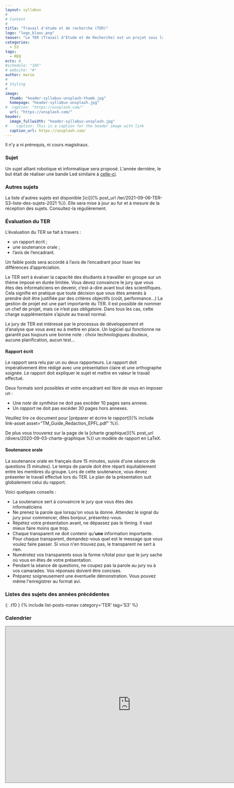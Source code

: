 ```yaml
---
layout: syllabus
#
# Content
#
title: "Travail d'étude et de recherche (TER)"
logo: "logo_blanc.png"
teaser: "Le TER (Travail d’Étude et de Recherche) est un projet sous la direction d’un encadrant universitaire ou industriel qui s’effectue par groupe de 2 à 4 étudiants (ingénierie) ou seul (recherche). Il s’étend sur environ 3-4 mois (1 jour par semaine)."
categories:
  - S3
tags:
  - REQ
ects: 6
#schedule: "18h"
# website: "#"
author: marie
#
# Styling
#
image:
  thumb: "header-syllabus-unsplash-thumb.jpg"
  homepage: "header-syllabus-unsplash.jpg"
#  caption: "https://unsplash.com/"
  url: "https://unsplash.com/"
header:
  image_fullwidth: "header-syllabus-unsplash.jpg"
#    caption: This is a caption for the header image with link
  caption_url: https://unsplash.com/
---
```


Il n'y a ni prérequis, ni cours magistraux.

### Sujet ###

Un sujet alliant robotique et informatique sera proposé.
L'année dernière, le but était de réaliser une bande Led similaire à [celle-ci](https://www.youtube.com/watch?v=oN4Q87aC5l4).

### Autres sujets ###

La liste d'autres sujets est disponible [ici]({% post_url /ter/2021-09-06-TER-S3-liste-des-sujets-2021 %}).
Elle sera mise à jour au fur et à mesure de la réception des sujets. Consultez-la régulièrement.

### Évaluation du TER ###

L’évaluation du TER se fait à travers :

- un rapport écrit ;
- une soutenance orale ;
- l’avis de l’encadrant.

Un faible poids sera accordé à l’avis de l’encadrant pour lisser les différences d’appréciation.

Le TER sert à évaluer la capacité des étudiants à travailler en groupe sur un thème imposé en durée limitée. Vous devez convaincre le jury que vous êtes des informaticiens en devenir, c’est-à-dire avant tout des scientifiques. Cela signifie en pratique que toute décision que vous êtes amenés à prendre doit être justifiée par des critères objectifs (coût, performance…)
La gestion de projet est une part importante du TER. Il est possible de nommer un chef de projet, mais ce n’est pas obligatoire. Dans tous les cas, cette charge supplémentaire s’ajoute au travail normal.

Le jury de TER est intéressé par le processus de développement et d’analyse que vous avez eu à mettre en place. Un logiciel qui fonctionne ne garantit pas toujours une bonne note : choix technologiques douteux, aucune planification, aucun test…

#### Rapport écrit ####

Le rapport sera relu par un ou deux rapporteurs. Le rapport doit impérativement être rédigé avec une présentation claire et une orthographe soignée.
Le rapport doit expliquer le sujet et mettre en valeur le travail effectué.

Deux formats sont possibles et votre encadrant est libre de vous en imposer un :

- Une *note de synthèse* ne doit pas excéder 10 pages sans annexe.
- Un *rapport* ne doit pas excéder 30 pages hors annexes.

Veuillez lire ce document pour [préparer et écrire le rapport]({% include link-asset asset="TM_Guide_Redaction_EPFL.pdf" %}).

De plus vous trouverez sur la page de la [charte graphique]({% post_url /divers/2020-09-03-charte-graphique %}) un modèle de rapport en LaTeX.

#### Soutenance orale ####

La soutenance orale en français dure 15 minutes, suivie d\'une séance de questions (5 minutes).
Le temps de parole doit être réparti équitablement entre les membres du groupe.
Lors de cette soutenance, vous devez présenter le travail effectué lors du TER. Le plan de la présentation suit globalement celui du rapport.

Voici quelques conseils :

- La soutenance sert à convaincre le jury que vous êtes des informaticiens
- Ne prenez la parole que lorsqu\'on vous la donne. Attendez le signal du jury pour commencer, dites bonjour, présentez-vous.
- Répétez votre présentation avant, ne dépassez pas le timing. Il vaut mieux faire moins que trop.
- Chaque transparent ne doit contenir qu\'**une** information importante. Pour chaque transparent, demandez-vous quel est le message que vous voulez faire passer. Si vous n\'en trouvez pas, le transparent ne sert à rien.
- Numérotez vos transparents sous la forme n/total pour que le jury sache où vous en êtes de votre présentation.
- Pendant la séance de questions, ne coupez pas la parole au jury ou à vos camarades. Vos réponses doivent être concises.
- Préparez soigneusement une éventuelle démonstration. Vous pouvez même l\'enregistrer au format avi.

<!--
L'ordre de passage est donné ci-dessous.

| Horaire | Étudiant                 | Sujet                                                                                                                        |
|---------|--------------------------|------------------------------------------------------------------------------------------------------------------------------|
| 9h00    | Corentin Fossati         | Stack overflow: exploitation des failles de sécurité dans les programmes multi-threads                                       |
| 9h45    | Aymeric Picard Marchetto | Hub-labeling dynamique                                                                                                       |
| 10h30   | **PAUSE**                                                                                                                                               |
| 11h00   | Camille Bonnin           | Typing the higher-order polyadic μ-calculus                                                                                  |
| 11h45   | Rémi Janin               | Placement d'articles                                                                                                         |
| 12h30   | **PAUSE**                                                                                                                                               |
| 14h00   | Thomas Portet            | Apprentissage de la dynamicité des stratégies de recherche                                                                   |
| 14h45   | Florian Regin            | New modelization of the universal faring engine with constraint programming                                                  |
| 15h30   | Alexandre Bonlarron      | Refactorisation de codes de génération automatique de phrases standardisées permettant des tests de lecture à grande échelle |
-->

### Listes des sujets des années précédentes ###

{: .t10 } {% include list-posts-nonav category='TER' tag='S3' %}

### Calendrier ###

<iframe src="https://calendar.google.com/calendar/embed?height=500&amp;wkst=1&amp;bgcolor=%23ffffff&amp;ctz=Europe%2FParis&amp;src=dHJha2ZlM3VudjBjbms4czI2dnYxNDY3bG9AZ3JvdXAuY2FsZW5kYXIuZ29vZ2xlLmNvbQ&amp;color=%23D81B60&amp;showCalendars=1" style="border:solid 1px #777" width="800" height="500" frameborder="0" scrolling="no"></iframe>
